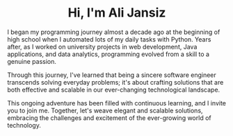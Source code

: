 <h1 align="center">Hi, I'm Ali Jansiz</h1>
<p align="centre">I began my programming journey almost a decade ago at the beginning of high school when I automated lots of my daily tasks with Python. Years after, as I worked on university projects in web development, Java applications, and data analytics, programming evolved from a skill to a genuine passion.
  
Through this journey, I've learned that being a sincere software engineer transcends solving everyday problems; it's about crafting solutions that are both effective and scalable in our ever-changing technological landscape.

This ongoing adventure has been filled with continuous learning, and I invite you to join me. Together, let's weave elegant and scalable solutions, embracing the challenges and excitement of the ever-growing world of technology. </p>




